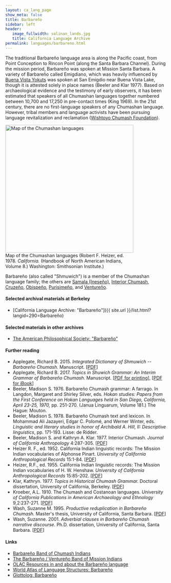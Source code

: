 ```yaml
---
layout: ca_lang_page
show_meta: false
title: Barbareño
sidebar: left
header:
   image_fullwidth: salinan_lands.jpg
   title: California Language Archive
permalink: languages/barbareno.html
---
```


The traditional Barbareño language area is along the Pacific coast, from Point Conception to Rincon Point (along the Santa Barbara Channel). During the mission period, Barbareño was spoken at Mission Santa Barbara. A variety of Barbareño called Emigdiano, which was heavily influenced by [Buena Vista Yokuts](yokuts.html) was spoken at San Emigdio near Buena Vista Lake, though it is attested solely in place names (Beeler and Klar 1977). Based on archaeological evidence and the testimony of early observers, it has been estimated that speakers of all Chumashan languages together numbered between 10,700 and 17,250 in pre-contact times (King 1969). In the 21st century, there are no first-language speakers of any Chumashan language. However, tribal members and language activists have been pursuing language revitalization and reclamation ([Wishtoyo Chumash Foundation](https://www.wishtoyo.org/cp-chumash-language)).

<div class="image fit right" style="width: 400px;">
<a href="https://berkeley.box.com/v/chumashan-languages-map"><img alt="Map of the Chumashan languages" src="{{ site.urlimg }}chumashan-languages-map-small.jpg" width="400px"/></a>
<div class="caption">
Map of the Chumashan languages (Robert F. Heizer, ed. 1978. <em>California.</em> (Handbook of North American Indians, Volume 8.) Washington: Smithsonian Institute.)
</div>
</div>

Barbareño (also called "Shmuwich") is a member of the Chumashan language family; the others are [Samala (Ineseño)](ineseno.html), [Interior Chumash](interior-chumash.html), [Cruzeño](island-chumash.html), [Obispeño](obispeno.html), [Purisimeño](purisimeno.html), and [Ventureño](ventureno.html).

#### Selected archival materials at Berkeley

* [California Language Archive: "Barbareño"]({{ site.url }}/list.html?langid=290=Barbareño)

#### Selected materials in other archives

* [The American Philosophical Society: "Barbareño"](https://indigenousguide.amphilsoc.org/search?f%5B0%5D=guide_language_content_title%3ABarbare%C3%B1o)

#### Further reading

* Applegate, Richard B. 2015. *Integrated Dictionary of Shmuwich -- Barbareño Chumash*. Manuscript. [[PDF](https://berkeley.box.com/v/shmuwich-dictionary)]
* Applegate, Richard B. 2017. *Topics in Shuwich Grammar: An Interim Grammar of Barbareño Chumash*. Manuscript. [[PDF for printing](https://berkeley.box.com/v/shmuwich-grammar-printing)], [[PDF for iBook](https://berkeley.box.com/v/shmuwich-grammar-ibook)]
* Beeler, Madison S. 1976. Barbareño Chumash grammar: A farrago. In Langdon, Margaret and Shirley Silver, eds. *Hokan studies: Papers from the First Conference on Hokan Languages held in San Diego, California, April 23-25, 1970,* pp. 251-270. (Janua Linguarum, Volume 181.) The Hague: Mouton.
* Beeler, Madison S. 1978. Barbareño Chumash text and lexicon. In  Mohammad Ali Jazayeri, Edgar C. Polomé, and Werner Winter, eds. *Linguistic and literary studies in honor of Archibald A. Hill, II: Descriptive linguistics*, pp. 171-193. Lisse: de Ridder.
* Beeler, Madison S. and Kathryn A. Klar. 1977. Interior Chumash. *Journal of California Anthropology* 4:287-305. [[PDF](http://escholarship.org/uc/item/584924cs)]
* Heizer R. F., ed. 1952. California Indian linguistic records: The Mission Indian vocabularies of Alphonse Pinart. *University of California Anthropological Records* 15:1-84. [[PDF](http://digitalassets.lib.berkeley.edu/anthpubs/ucb/text/ucar015-001.pdf)]
* Heizer, R.F., ed. 1955. California Indian linguistic records: The Mission Indian vocabularies of H. W. Henshaw. *University of California Anthropological Records* 15:85-202. [[PDF](http://digitalassets.lib.berkeley.edu/anthpubs/ucb/text/ucar015-002.pdf)]
* Klar, Kathryn. 1977. *Topics in Historical Chumash Grammar.* Doctoral dissertation, University of California, Berkeley. [[PDF](https://escholarship.org/uc/item/31t2k96m)]
* Kroeber, A.L. 1910. The Chumash and Costanoan languages. *University of California Publications in American Archaeology and Ethnology* 9,2:237-271. [[PDF](https://digitalassets.lib.berkeley.edu/anthpubs/ucb/text/ucp009-004.pdf)]
* Wash, Suzanne M. 1995. *Productive reduplication in Barbareño Chumash.* Master's thesis, University of California, Santa Barbara. [[PDF](https://berkeley.box.com/v/wash-1995)]
* Wash, Suzanne. 2001. *Adverbial clauses in Barbareño Chumash narrative discourse.* Ph.D. dissertation, University of California, Santa Barbara. [[PDF](https://berkeley.box.com/v/wash-2001)]

#### Links

* [Barbareño Band of Chumash Indians](http://www.bbcindians.com/)
* [The Barbareño / Ventureño Band of Mission Indians](https://www.bvbmi.com/)
* [OLAC Resources in and about the Barbareño language](http://www.language-archives.org/language/boi)
* [World Atlas of Language Structures: Barbareño](http://wals.info/languoid/lect/wals_code_cba)
* [Glottolog: Barbareño](https://glottolog.org/resource/languoid/id/barb1263)

